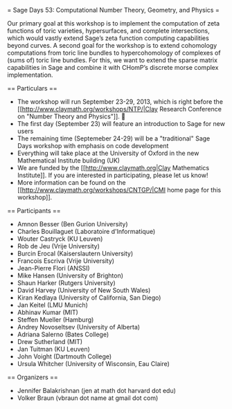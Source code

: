 = Sage Days 53: Computational Number Theory, Geometry, and Physics =


Our primary goal at this workshop is to implement the computation of zeta functions of toric varieties, hypersurfaces, and complete intersections, which would vastly extend Sage’s zeta function computing capabilities beyond curves. 
A second goal for the workshop is to extend cohomology computations from toric line bundles to hypercohomology of complexes of (sums of) toric line bundles. For this, we want to extend the sparse matrix capabilities in Sage and combine it with CHomP’s discrete morse complex implementation.

== Particulars ==

  * The workshop will run September 23-29, 2013, which is right before the [[http://www.claymath.org/workshops/NTP/|Clay Research Conference on "Number Theory and Physics"]]. 
  * The first day (September 23) will feature an introduction to Sage for new users
  * The remaining time (Septemeber 24-29) will be a "traditional" Sage Days workshop with emphasis on code development
  * Everything will take place at the University of Oxford in the new Mathematical Institute building (UK)
  * We are funded by the [[http://www.claymath.org|Clay Mathematics Institute]]. If you are interested in participating, please let us know! 
  * More information can be found on the [[http://www.claymath.org/workshops/CNTGP/|CMI home page for this workshop]].

== Participants ==

  * Amnon Besser (Ben Gurion University)
  * Charles Bouillaguet (Laboratoire d'Informatique)
  * Wouter Castryck (KU Leuven)
  * Rob de Jeu (Vrije University)
  * Burcin Erocal (Kaiserslautern University)
  * Francois Escriva (Vrije University)
  * Jean-Pierre Flori (ANSSI)
  * Mike Hansen (University of Brighton)
  * Shaun Harker (Rutgers University)
  * David Harvey (University of New South Wales)
  * Kiran Kedlaya (University of California, San Diego)
  * Jan Keitel (LMU Munich)
  * Abhinav Kumar (MIT)
  * Steffen Mueller (Hamburg)
  * Andrey Novoseltsev (University of Alberta)
  * Adriana Salerno (Bates College)
  * Drew Sutherland (MIT)
  * Jan Tuitman (KU Leuven)
  * John Voight (Dartmouth College)
  * Ursula Whitcher (University of Wisconsin, Eau Claire)

== Organizers ==

  * Jennifer Balakrishnan (jen at math dot harvard dot edu)
  * Volker Braun (vbraun dot name at gmail dot com)
